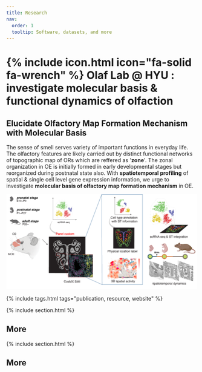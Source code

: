 ```yaml
---
title: Research
nav:
  order: 1
  tooltip: Software, datasets, and more
---
```


# {% include icon.html icon="fa-solid fa-wrench" %} Olaf Lab @ HYU : investigate molecular basis & functional dynamics of olfaction

## Elucidate Olfactory Map Formation Mechanism with Molecular Basis
The sense of smell serves variety of important functions in everyday life. The olfactory features are likely carried out by distinct functional networks of topographic map of ORs which are reffered as '**zone**'. The zonal organization in OE is initially formed in early developmental stages but reorganized during postnatal state also. With **spatiotemporal profiling** of spatial & single cell level gene expression information, we urge to investigate **molecular basis of olfactory map formation mechanism** in OE.

<img  src = "../images/oe_proj.png">


{% include tags.html tags="publication, resource, website" %}


{% include section.html %}

## More

{% include section.html %}

## More

